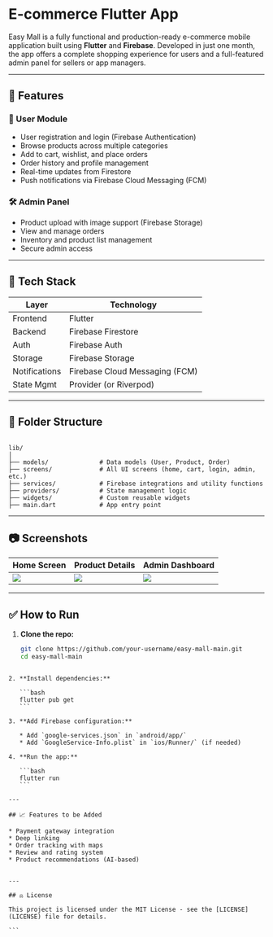 
# E-commerce Flutter App

Easy Mall is a fully functional and production-ready e-commerce mobile application built using **Flutter** and **Firebase**. Developed in just one month, the app offers a complete shopping experience for users and a full-featured admin panel for sellers or app managers.

---

## 📱 Features

### 👥 User Module
- User registration and login (Firebase Authentication)
- Browse products across multiple categories
- Add to cart, wishlist, and place orders
- Order history and profile management
- Real-time updates from Firestore
- Push notifications via Firebase Cloud Messaging (FCM)

### 🛠️ Admin Panel
- Product upload with image support (Firebase Storage)
- View and manage orders
- Inventory and product list management
- Secure admin access

---

## 🚀 Tech Stack

| Layer        | Technology           |
|--------------|----------------------|
| Frontend     | Flutter              |
| Backend      | Firebase Firestore   |
| Auth         | Firebase Auth        |
| Storage      | Firebase Storage     |
| Notifications| Firebase Cloud Messaging (FCM) |
| State Mgmt   | Provider (or Riverpod) |

---

## 📂 Folder Structure

```

lib/
│
├── models/              # Data models (User, Product, Order)
├── screens/             # All UI screens (home, cart, login, admin, etc.)
├── services/            # Firebase integrations and utility functions
├── providers/           # State management logic
├── widgets/             # Custom reusable widgets
├── main.dart            # App entry point

````

---

## 📷 Screenshots

| Home Screen | Product Details | Admin Dashboard |
|-------------|------------------|------------------|
| ![](screenshots/home.png) | ![](screenshots/details.png) | ![](screenshots/admin.png) |

---

## ✅ How to Run

1. **Clone the repo:**
   ```bash
   git clone https://github.com/your-username/easy-mall-main.git
   cd easy-mall-main
````

2. **Install dependencies:**

   ```bash
   flutter pub get
   ```

3. **Add Firebase configuration:**

   * Add `google-services.json` in `android/app/`
   * Add `GoogleService-Info.plist` in `ios/Runner/` (if needed)

4. **Run the app:**

   ```bash
   flutter run
   ```

---

## 📈 Features to be Added

* Payment gateway integration
* Deep linking
* Order tracking with maps
* Review and rating system
* Product recommendations (AI-based)


---

## ⚖️ License

This project is licensed under the MIT License - see the [LICENSE](LICENSE) file for details.

```


